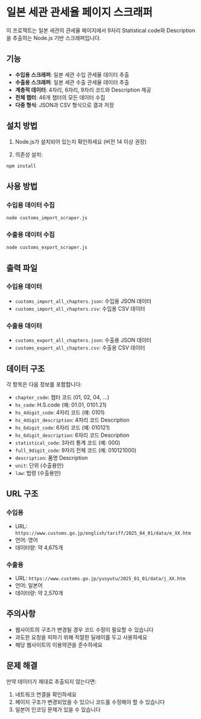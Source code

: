 # 일본 세관 관세율 페이지 스크래퍼

이 프로젝트는 일본 세관의 관세율 페이지에서 9자리 Statistical code와 Description을 추출하는 Node.js 기반 스크래퍼입니다.

## 기능

- **수입용 스크래퍼**: 일본 세관 수입 관세율 데이터 추출
- **수출용 스크래퍼**: 일본 세관 수출 관세율 데이터 추출
- **계층적 데이터**: 4자리, 6자리, 9자리 코드와 Description 제공
- **전체 챕터**: 46개 챕터의 모든 데이터 수집
- **다중 형식**: JSON과 CSV 형식으로 결과 저장

## 설치 방법

1. Node.js가 설치되어 있는지 확인하세요 (버전 14 이상 권장)

2. 의존성 설치:
```bash
npm install
```

## 사용 방법

### 수입용 데이터 수집
```bash
node customs_import_scraper.js
```

### 수출용 데이터 수집
```bash
node customs_export_scraper.js
```

## 출력 파일

### 수입용 데이터
- `customs_import_all_chapters.json`: 수입용 JSON 데이터
- `customs_import_all_chapters.csv`: 수입용 CSV 데이터

### 수출용 데이터
- `customs_export_all_chapters.json`: 수출용 JSON 데이터
- `customs_export_all_chapters.csv`: 수출용 CSV 데이터

## 데이터 구조

각 항목은 다음 정보를 포함합니다:

- `chapter_code`: 챕터 코드 (01, 02, 04, ...)
- `hs_code`: H.S.code (예: 01.01, 0101.21)
- `hs_4digit_code`: 4자리 코드 (예: 0101)
- `hs_4digit_description`: 4자리 코드 Description
- `hs_6digit_code`: 6자리 코드 (예: 010121)
- `hs_6digit_description`: 6자리 코드 Description
- `statistical_code`: 3자리 통계 코드 (예: 000)
- `full_9digit_code`: 9자리 전체 코드 (예: 010121000)
- `description`: 품명 Description
- `unit`: 단위 (수출용만)
- `law`: 법령 (수출용만)

## URL 구조

### 수입용
- URL: `https://www.customs.go.jp/english/tariff/2025_04_01/data/e_XX.htm`
- 언어: 영어
- 데이터량: 약 4,675개

### 수출용
- URL: `https://www.customs.go.jp/yusyutu/2025_01_01/data/j_XX.htm`
- 언어: 일본어
- 데이터량: 약 2,570개

## 주의사항

- 웹사이트의 구조가 변경될 경우 코드 수정이 필요할 수 있습니다
- 과도한 요청을 피하기 위해 적절한 딜레이를 두고 사용하세요
- 해당 웹사이트의 이용약관을 준수하세요

## 문제 해결

만약 데이터가 제대로 추출되지 않는다면:

1. 네트워크 연결을 확인하세요
2. 페이지 구조가 변경되었을 수 있으니 코드를 수정해야 할 수 있습니다
3. 일본어 인코딩 문제가 있을 수 있습니다
